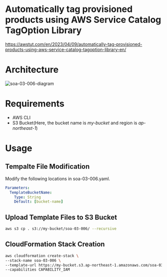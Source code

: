 # Automatically tag provisioned products using AWS Service Catalog TagOption Library

https://awstut.com/en/2023/04/09/automatically-tag-provisioned-products-using-aws-service-catalog-tagoption-library-en/

# Architecture

![soa-03-006-diagram](https://user-images.githubusercontent.com/84276199/230763974-81dbc2bb-1df1-4e5f-bd99-747ebc6d9136.png)

# Requirements

* AWS CLI
* S3 Bucket(Here, the bucket name is *my-bucket* and region is *ap-northeast-1*)

# Usage

## Tempalte File Modification

Modify the following locations in soa-03-006.yaml.

```yaml
Parameters:
  TemplateBucketName:
    Type: String
    Default: [bucket-name]
```

## Upload  Template Files to S3 Bucket

```bash
aws s3 cp . s3://my-bucket/soa-03-006/ --recursive
```

## CloudFormation Stack Creation

```bash
aws cloudformation create-stack \
--stack-name soa-03-006 \
--template-url https://my-bucket.s3.ap-northeast-1.amazonaws.com/soa-03-006/soa-03-006.yaml \
--capabilities CAPABILITY_IAM
```
